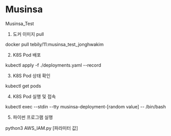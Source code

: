 # Musinsa
Musinsa_Test

1. 도커 이미지 pull 

docker pull tebily/11:musinsa_test_jonghwakim

2. K8S Pod 배포 

kubectl apply -f ./deployments.yaml --record

3. K8S Pod 상태 확인

kubectl get pods

4. K8S Pod 실행 및 접속 

kubectl exec --stdin --tty musinsa-deployment-[random value] -- /bin/bash

5. 파이썬 프로그램 실행

python3 AWS_IAM.py [파라미터 값]

